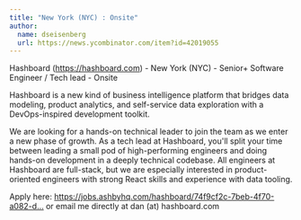 ```yaml
---
title: "New York (NYC) : Onsite"
author:
  name: dseisenberg
  url: https://news.ycombinator.com/item?id=42019055
---
```

Hashboard (<a href="https:&#x2F;&#x2F;hashboard.com" rel="nofollow">https:&#x2F;&#x2F;hashboard.com</a>) - New York (NYC) - Senior+ Software Engineer &#x2F; Tech lead - Onsite

Hashboard is a new kind of business intelligence platform that bridges data modeling, product analytics, and self-service data exploration with a DevOps-inspired development toolkit.

We are looking for a hands-on technical leader to join the team as we enter a new phase of growth. As a tech lead at Hashboard, you&#x27;ll split your time between leading a small pod of high-performing engineers and doing hands-on development in a deeply technical codebase. All engineers at Hashboard are full-stack, but we are especially interested in product-oriented engineers with strong React skills and experience with data tooling.

Apply here: <a href="https:&#x2F;&#x2F;jobs.ashbyhq.com&#x2F;hashboard&#x2F;74f9cf2c-7beb-4f70-a082-d8619980351f">https:&#x2F;&#x2F;jobs.ashbyhq.com&#x2F;hashboard&#x2F;74f9cf2c-7beb-4f70-a082-d...</a> or email me directly at dan (at) hashboard.com
<JobApplication />
